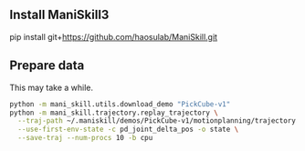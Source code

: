 
## Install ManiSkill3
pip install git+https://github.com/haosulab/ManiSkill.git

## Prepare data
This may take a while.
```bash
python -m mani_skill.utils.download_demo "PickCube-v1"
python -m mani_skill.trajectory.replay_trajectory \
  --traj-path ~/.maniskill/demos/PickCube-v1/motionplanning/trajectory.h5 \
  --use-first-env-state -c pd_joint_delta_pos -o state \
  --save-traj --num-procs 10 -b cpu
```

